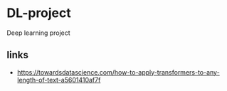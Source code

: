 # DL-project
Deep learning project

## links

* https://towardsdatascience.com/how-to-apply-transformers-to-any-length-of-text-a5601410af7f
